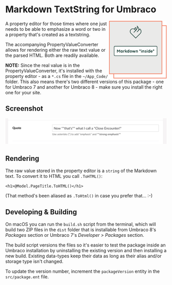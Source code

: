 # Markdown TextString for Umbraco

<img align="right" src="images/vv-markdowntextstring-icon.png" width="180" height="180" alt="An input field with some Markdown text inside a square with the Vokseværk ‘fire-heart’ logo" />

A property editor for those times where one just needs to be able to
emphasize a word or two in a property that's created as a textstring.

The accompanying PropertyValueConverter allows for rendering either the raw
text value or the parsed HTML. Both are readily available.

**NOTE:**
Since the real value is in the PropertyValueConverter, it's installed with the
property editor - as a `*.cs` file in the `~/App_Code/` folder. This also means
there's two different versions of this package - one for Umbraco 7 and another
for Umbraco 8 - make sure you install the right one for your site.

## Screenshot

![Markdown TextString Editor](images/markdowntextstring-editor.jpg)

## Rendering

The raw value stored in the property editor is a `string` of the Markdown text.
To convert it to HTML you call `.ToHTML()`:

```razor
<h1>@Model.PageTitle.ToHTML()</h1>
```

(That method's been aliased as `.ToHtml()` in case you prefer that... :-)

## Developing & Building

On macOS you can run the `build.sh` script from the terminal, which will
build two ZIP files in the `dist` folder that is installable from
Umbraco 8's _Packages_ section or Umbraco 7's _Developer > Packages_ section.

The build script versions the files so it's easier to test the package inside
an Umbraco installation by uninstalling the existing version and then
installing a new build. Existing data-types keep their data as long as their
alias and/or storage type isn't changed.

To update the version number, increment the `packageVersion` entity in the
`src/package.ent` file.
